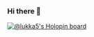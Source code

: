 ### Hi there 👋

[![@lukka5's Holopin board](https://holopin.me/lukka5)](https://holopin.io/@lukka5)
